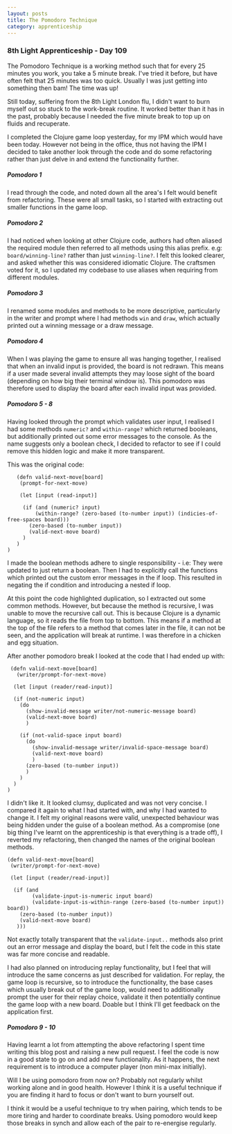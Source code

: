 ```yaml
---
layout: posts
title: The Pomodoro Technique
category: apprenticeship
---
```

### 8th Light Apprenticeship - Day 109

The Pomodoro Technique is a working method such that for every 25 minutes you work, you take a 5 minute break. I've tried it before, but have often felt that 25 minutes was too quick. Usually I was just getting into something then bam! The time was up! 

<!--break-->

Still today, suffering from the 8th Light London flu, I didn't want to burn myself out so stuck to the work-break routine. It worked better than it has in the past, probably because I needed the five minute break to top up on fluids and recuperate.

I completed the Clojure game loop yesterday, for my IPM which would have been today. However not being in the office, thus not having the IPM I decided to take another look through the code and do some refactoring rather than just delve in and extend the functionality further.

##### Pomodoro 1
I read through the code, and noted down all the area's I felt would benefit from refactoring. These were all small tasks, so I started with extracting out smaller functions in the game loop.

##### Pomodoro 2
I had noticed when looking at other Clojure code, authors had often aliased the required module then referred to all methods using this alias prefix.  e.g: `board/winning-line?` rather than just `winning-line?`. I felt this looked clearer, and asked whether this was considered idiomatic Clojure. The craftsmen voted for it, so I updated my codebase to use aliases when requiring from different modules.

##### Pomodoro 3
I renamed some modules and methods to be more descriptive, particularly in the writer and prompt where I had methods `win` and `draw`, which actually printed out a winning message or a draw message.  

##### Pomodoro 4
When I was playing the game to ensure all was hanging together, I realised that when an invalid input is provided, the board is not redrawn. This means if a user made several invalid attempts they may loose sight of the board (depending on how big their terminal window is). This pomodoro was therefore used to display the board after each invalid input was provided.

##### Pomodoro 5 - 8
Having looked through the prompt which validates user input, I realised I had some methods `numeric?` and `within-range?` which returned booleans, but additionally printed out some error messages to the console. As the name suggests only a boolean check, I decided to refactor to see if I could remove this hidden logic and make it more transparent.

This was the original code:

       (defn valid-next-move[board]
        (prompt-for-next-move)

        (let [input (read-input)]

         (if (and (numeric? input)
             (within-range? (zero-based (to-number input)) (indicies-of-free-spaces board)))
           (zero-based (to-number input))
           (valid-next-move board)
         )
       )
    )

I made the boolean methods adhere to single responsibility - i.e: They were updated to just return a boolean. Then I had to explicitly call the functions which printed out the custom error messages in the if loop. This resulted in negating the if condition and introducing a nested if loop.

At this point the code highlighted duplication, so I extracted out some common methods. However, but because the method is recursive, I was unable to move the recursive call out. This is because Clojure is a dynamic language, so it reads the file from top to bottom. This means if a method at the top of the file refers to a method that comes later in the file, it can not be seen, and the application will break at runtime. I was therefore in a chicken and egg situation. 

After another pomodoro break I looked at the code that I had ended up with:


     (defn valid-next-move[board]
       (writer/prompt-for-next-move)

      (let [input (reader/read-input)]

      (if (not-numeric input)
        (do
          (show-invalid-message writer/not-numeric-message board)
          (valid-next-move board)
          )

        (if (not-valid-space input board)
          (do
            (show-invalid-message writer/invalid-space-message board)
            (valid-next-move board)
            )
          (zero-based (to-number input))
          )
        )
      )
    )

I didn't like it. It looked clumsy, duplicated and was not very concise. I compared it again to what I had started with, and why I had wanted to change it. I felt my original reasons were valid, unexpected behaviour was being hidden under the guise of a boolean method. As a compromise (one big thing I've learnt on the apprenticeship is that everything is a trade off), I reverted my refactoring, then changed the names of the original boolean methods.

    (defn valid-next-move[board]
     (writer/prompt-for-next-move)

     (let [input (reader/read-input)]

      (if (and 
            (validate-input-is-numeric input board)
            (validate-input-is-within-range (zero-based (to-number input)) board))
        (zero-based (to-number input))
        (valid-next-move board)
       )))

Not exactly totally transparent that the `validate-input..` methods also print out an error message and display the board, but I felt the code in this state was far more concise and readable. 

I had also planned on introducing replay functionality, but I feel that will introduce the same concerns as just described for validation. For replay, the game loop is recursive, so to introduce the functionality, the base cases which usually break out of the game loop, would need to additionally prompt the user for their replay choice, validate it then potentially continue the game loop with a new board. Doable but I think I'll get feedback on the application first.

##### Pomodoro 9 - 10
Having learnt a lot from attempting the above refactoring I spent time writing this blog post and raising a new pull request. I feel the code is now in a good state to go on and add new functionality. As it happens, the next requirement is to introduce a computer player (non mini-max initially).

Will I be using pomodoro from now on? Probably not regularly whilst working alone and in good health. However I think it is a useful technique if you are finding it hard to focus or don't want to burn yourself out. 

I think it would be a useful technique to try when pairing, which tends to be more tiring and harder to coordinate breaks. Using pomodoro would keep those breaks in synch and allow each of the pair to re-energise regularly.